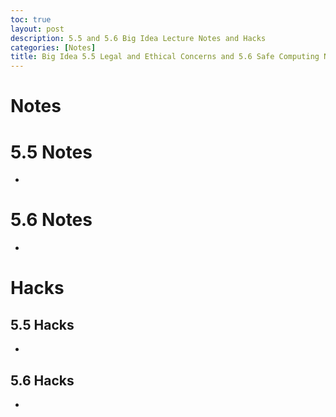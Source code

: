 ```yaml
---
toc: true
layout: post
description: 5.5 and 5.6 Big Idea Lecture Notes and Hacks
categories: [Notes]
title: Big Idea 5.5 Legal and Ethical Concerns and 5.6 Safe Computing Notes and Hacks
---
```

# Notes

# 5.5 Notes
- 

# 5.6 Notes
- 


# Hacks

## 5.5 Hacks
- 

## 5.6 Hacks
- 